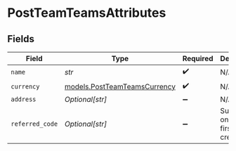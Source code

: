 # PostTeamTeamsAttributes


## Fields

| Field                                                              | Type                                                               | Required                                                           | Description                                                        |
| ------------------------------------------------------------------ | ------------------------------------------------------------------ | ------------------------------------------------------------------ | ------------------------------------------------------------------ |
| `name`                                                             | *str*                                                              | :heavy_check_mark:                                                 | N/A                                                                |
| `currency`                                                         | [models.PostTeamTeamsCurrency](../models/postteamteamscurrency.md) | :heavy_check_mark:                                                 | N/A                                                                |
| `address`                                                          | *Optional[str]*                                                    | :heavy_minus_sign:                                                 | N/A                                                                |
| `referred_code`                                                    | *Optional[str]*                                                    | :heavy_minus_sign:                                                 | Supported only for first team creation                             |